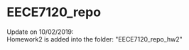 # EECE7120_repo

Update on 10/02/2019:<br/>
Homework2 is added into the folder: "EECE7120_repo_hw2"
